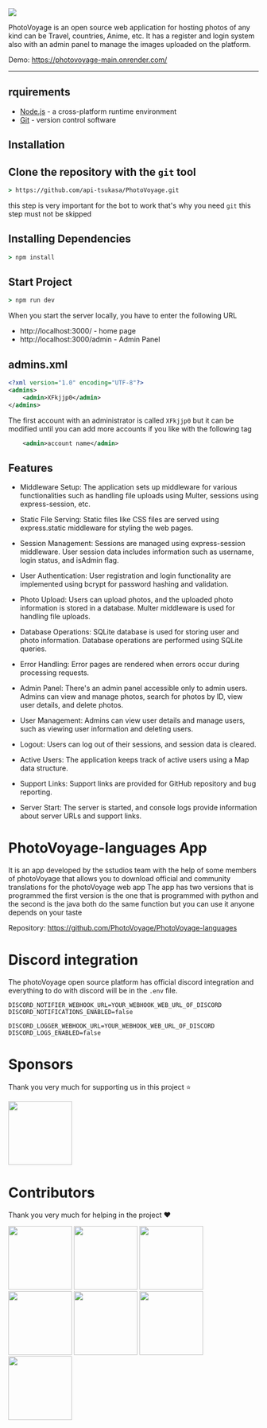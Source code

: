 <img align=center src="https://raw.githubusercontent.com/api-tsukasa/PhotoVoyage/master/.github/assets/banner.png">

PhotoVoyage is an open source web application for hosting photos of any kind can be Travel, countries, Anime, etc. It has a register and login system also with an admin panel to manage the images uploaded on the platform.

Demo: https://photovoyage-main.onrender.com/

---

## rquirements

* [Node.js](https://nodejs.org/en/) - a cross-platform runtime environment
* [Git](https://git-scm.com/downloads) - version control software

## Installation

## Clone the repository with the ``git`` tool
```cmd
> https://github.com/api-tsukasa/PhotoVoyage.git
```
this step is very important for the bot to work that's why you need `git` this step must not be skipped

## Installing Dependencies
```cmd
> npm install
```

## Start Project
```cmd
> npm run dev
```

When you start the server locally, you have to enter the following URL

* http://localhost:3000/ - home page
* http://localhost:3000/admin - Admin Panel

## admins.xml

```xml
<?xml version="1.0" encoding="UTF-8"?>
<admins>
    <admin>XFkjjp0</admin>
</admins>
```

The first account with an administrator is called `XFkjjp0` but it can be modified until you can add more accounts if you like with the following tag

```xml
    <admin>account name</admin>
```

## Features

* Middleware Setup: The application sets up middleware for various functionalities such as handling file uploads using Multer, sessions using express-session, etc.

* Static File Serving: Static files like CSS files are served using express.static middleware for styling the web pages.

* Session Management: Sessions are managed using express-session middleware. User session data includes information such as username, login status, and isAdmin flag.

* User Authentication: User registration and login functionality are implemented using bcrypt for password hashing and validation.

* Photo Upload: Users can upload photos, and the uploaded photo information is stored in a database. Multer middleware is used for handling file uploads.

* Database Operations: SQLite database is used for storing user and photo information. Database operations are performed using SQLite queries.

* Error Handling: Error pages are rendered when errors occur during processing requests.

* Admin Panel: There's an admin panel accessible only to admin users. Admins can view and manage photos, search for photos by ID, view user details, and delete photos.

* User Management: Admins can view user details and manage users, such as viewing user information and deleting users.

* Logout: Users can log out of their sessions, and session data is cleared.

* Active Users: The application keeps track of active users using a Map data structure.

* Support Links: Support links are provided for GitHub repository and bug reporting.

* Server Start: The server is started, and console logs provide information about server URLs and support links.

# PhotoVoyage-languages App

It is an app developed by the sstudios team with the help of some members of photoVoyage that allows you to download official and community translations for the photoVoyage web app The app has two versions that is programmed the first version is the one that is programmed with python and the second is the java both do the same function but you can use it anyone depends on your taste

Repository: https://github.com/PhotoVoyage/PhotoVoyage-languages

# Discord integration

The photoVoyage open source platform has official discord integration and everything to do with discord will be in the `.env` file.

```env
DISCORD_NOTIFIER_WEBHOOK_URL=YOUR_WEBHOOK_WEB_URL_OF_DISCORD
DISCORD_NOTIFICATIONS_ENABLED=false

DISCORD_LOGGER_WEBHOOK_URL=YOUR_WEBHOOK_WEB_URL_OF_DISCORD
DISCORD_LOGS_ENABLED=false
```

# Sponsors

Thank you very much for supporting us in this project ⭐

<a href="https://github.com/Sstudios-Dev"><img src="https://avatars.githubusercontent.com/u/156860248?s=200&v=4" height="128" width="128" /></a>

# Contributors

Thank you very much for helping in the project ❤

<a href="https://github.com/staFF6773"><img src="https://avatars.githubusercontent.com/u/108166164?v=4" height="128" width="128" /></a>
<a href="https://github.com/Sstudiosdev"><img src="https://avatars.githubusercontent.com/u/149289426?v=4" height="128" width="128" /></a>
<a href="https://github.com/StaffV77"><img src="https://avatars.githubusercontent.com/u/107765373?v=4" height="128" width="128" /></a>
<a href="https://github.com/api-tsukasa"><img src="https://avatars.githubusercontent.com/u/142162315?v=4" height="128" width="128" /></a>
<a href="https://github.com/MasterpaintSu"><img src="https://avatars.githubusercontent.com/u/159675013?v=4" height="128" width="128" /></a>
<a href="https://github.com/SantiagolxxGG"><img src="https://avatars.githubusercontent.com/u/149891004?v=4" height="128" width="128" /></a>
<a href="https://github.com/photovoyagehelp"><img src="https://avatars.githubusercontent.com/u/164266627?v=4" height="128" width="128" /></a>

